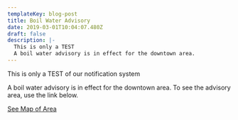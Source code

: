 ```yaml
---
templateKey: blog-post
title: Boil Water Advisory
date: 2019-03-01T10:04:07.480Z
draft: false
description: |-
  This is only a TEST
  A boil water advisory is in effect for the downtown area.
---
```

This is only a TEST of our notification system

A boil water advisory is in effect for the downtown area. To see the advisory area, use the link below.

[See Map of Area](/map/?layer=Advisory&feature=0)
